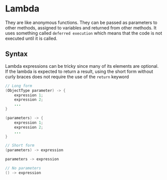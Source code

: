 # Lambda

They are like anonymous functions. They can be passed as parameters to other methods, assigned to variables and returned from other methods. It uses something called `deferred execution` which means that the code is not executed until it is called.

## Syntax

Lambda expressions can be tricky since many of its elements are optional. If the lambda is expected to return a result, using the short form without curly braces does not require the use of the `return` keyword

```java
// Long form
(ObjectType parameter) -> {
    expression 1;
    expression 2;
    ...
}

(parameters) -> {
    expression 1;
    expression 2;
    ...
}

// Short form
(parameters) -> expression

parameters -> expression

// No parameters
() -> expression
```
